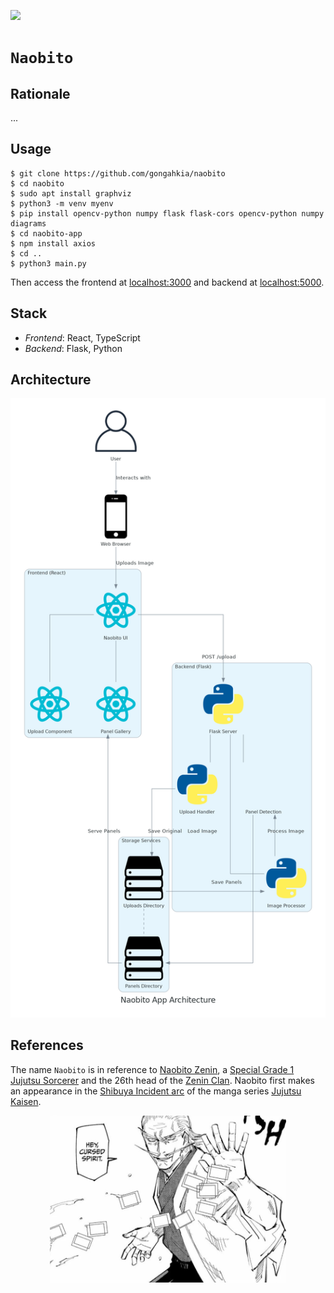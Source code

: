 [![](https://img.shields.io/badge/naobito_1.0.0-passing-green)](https://github.com/gongahkia/naobito/releases/tag/1.0.0) 

# `Naobito`

## Rationale

...

## Usage

```console
$ git clone https://github.com/gongahkia/naobito
$ cd naobito
$ sudo apt install graphviz
$ python3 -m venv myenv
$ pip install opencv-python numpy flask flask-cors opencv-python numpy diagrams
$ cd naobito-app
$ npm install axios
$ cd ..
$ python3 main.py
```

Then access the frontend at [localhost:3000](http://localhost:3000) and backend at [localhost:5000](http://localhost:5000).

## Stack

* *Frontend*: React, TypeScript
* *Backend*: Flask, Python

## Architecture

![](./asset/reference/architecture.png)

## References

The name `Naobito` is in reference to [Naobito Zenin](https://jujutsu-kaisen.fandom.com/wiki/Naobito_Zenin), a [Special Grade 1](https://jujutsu-kaisen.fandom.com/wiki/Grade) [Jujutsu Sorcerer](https://jujutsu-kaisen.fandom.com/wiki/Jujutsu_Sorcerer) and the 26th head of the [Zenin Clan](https://jujutsu-kaisen.fandom.com/wiki/Sorcerer_Clan/Zenin_Clan). Naobito first makes an appearance in the [Shibuya Incident arc](https://jujutsu-kaisen.fandom.com/wiki/Shibuya_Incident_Arc) of the manga series [Jujutsu Kaisen](https://jujutsu-kaisen.fandom.com/wiki/Jujutsu_Kaisen_Wiki).

<div align="center">
    <img src="./asset/logo/naobito.jpg" width="75%"></img>
</div>